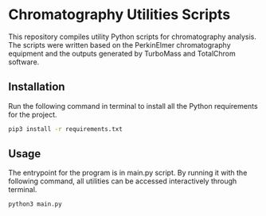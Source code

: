 # Chromatography Utilities Scripts

This repository compiles utility Python scripts for chromatography analysis. The scripts were written based on the PerkinElmer chromatography equipment and the outputs generated by TurboMass and TotalChrom software. 

## Installation

Run the following command in terminal to install all the Python requirements for the project.

```bash
pip3 install -r requirements.txt
```

## Usage

The entrypoint for the program is in main.py script. By running it with the following command, all utilities can be accessed interactively through terminal. 

```bash
python3 main.py
```
